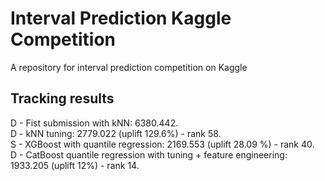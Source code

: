 # Interval Prediction Kaggle Competition
A repository for interval prediction competition on Kaggle 

## Tracking results
D - Fist submission with kNN: 6380.442.  
D - kNN tuning: 2779.022 (uplift 129.6%) - rank 58.  
S - XGBoost with quantile regression: 2169.553 (uplift 28.09 %) - rank 40.  
D - CatBoost quantile regression with tuning + feature engineering: 1933.205 (uplift 12%) - rank 14.


